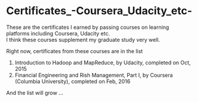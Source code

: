 # Certificates_-Coursera_Udacity_etc-
These are the certificates I earned by passing courses on learning platforms including Coursera, Udacity etc.  
I think these courses supplement my graduate study very well.

Right now, certificates from these courses are in the list

1. Introduction to Hadoop and MapReduce, by Udacity, completed on Oct, 2015
2. Financial Engineering and Rish Management, Part I, by Coursera (Columbia University), completed on Feb, 2016

And the list will grow ...
